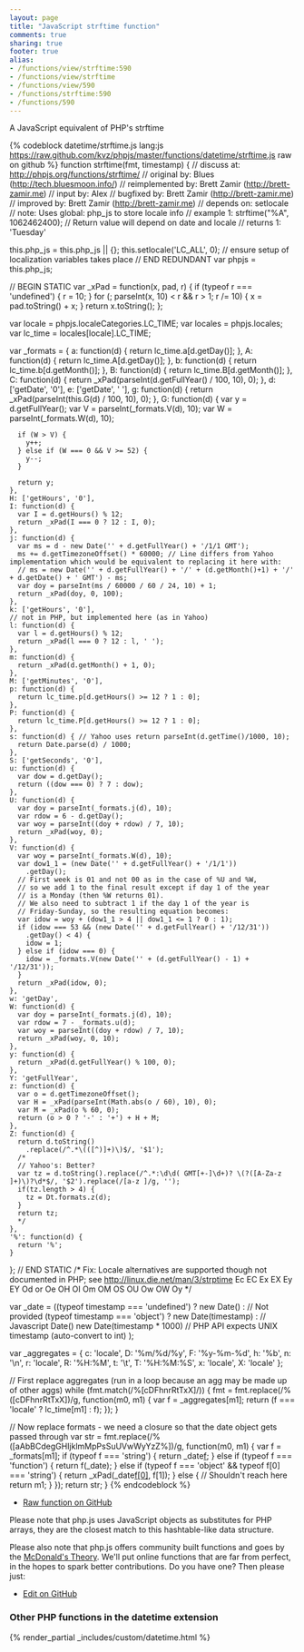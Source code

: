 ```yaml
---
layout: page
title: "JavaScript strftime function"
comments: true
sharing: true
footer: true
alias:
- /functions/view/strftime:590
- /functions/view/strftime
- /functions/view/590
- /functions/strftime:590
- /functions/590
---
```

<!-- Generated by Rakefile:build -->
A JavaScript equivalent of PHP's strftime

{% codeblock datetime/strftime.js lang:js https://raw.github.com/kvz/phpjs/master/functions/datetime/strftime.js raw on github %}
function strftime(fmt, timestamp) {
  //       discuss at: http://phpjs.org/functions/strftime/
  //      original by: Blues (http://tech.bluesmoon.info/)
  // reimplemented by: Brett Zamir (http://brett-zamir.me)
  //         input by: Alex
  //      bugfixed by: Brett Zamir (http://brett-zamir.me)
  //      improved by: Brett Zamir (http://brett-zamir.me)
  //       depends on: setlocale
  //             note: Uses global: php_js to store locale info
  //        example 1: strftime("%A", 1062462400); // Return value will depend on date and locale
  //        returns 1: 'Tuesday'

  this.php_js = this.php_js || {};
  this.setlocale('LC_ALL', 0); // ensure setup of localization variables takes place
  // END REDUNDANT
  var phpjs = this.php_js;

  // BEGIN STATIC
  var _xPad = function(x, pad, r) {
    if (typeof r === 'undefined') {
      r = 10;
    }
    for (; parseInt(x, 10) < r && r > 1; r /= 10) {
      x = pad.toString() + x;
    }
    return x.toString();
  };

  var locale = phpjs.localeCategories.LC_TIME;
  var locales = phpjs.locales;
  var lc_time = locales[locale].LC_TIME;

  var _formats = {
    a: function(d) {
      return lc_time.a[d.getDay()];
    },
    A: function(d) {
      return lc_time.A[d.getDay()];
    },
    b: function(d) {
      return lc_time.b[d.getMonth()];
    },
    B: function(d) {
      return lc_time.B[d.getMonth()];
    },
    C: function(d) {
      return _xPad(parseInt(d.getFullYear() / 100, 10), 0);
    },
    d: ['getDate', '0'],
    e: ['getDate', ' '],
    g: function(d) {
      return _xPad(parseInt(this.G(d) / 100, 10), 0);
    },
    G: function(d) {
      var y = d.getFullYear();
      var V = parseInt(_formats.V(d), 10);
      var W = parseInt(_formats.W(d), 10);

      if (W > V) {
        y++;
      } else if (W === 0 && V >= 52) {
        y--;
      }

      return y;
    },
    H: ['getHours', '0'],
    I: function(d) {
      var I = d.getHours() % 12;
      return _xPad(I === 0 ? 12 : I, 0);
    },
    j: function(d) {
      var ms = d - new Date('' + d.getFullYear() + '/1/1 GMT');
      ms += d.getTimezoneOffset() * 60000; // Line differs from Yahoo implementation which would be equivalent to replacing it here with:
      // ms = new Date('' + d.getFullYear() + '/' + (d.getMonth()+1) + '/' + d.getDate() + ' GMT') - ms;
      var doy = parseInt(ms / 60000 / 60 / 24, 10) + 1;
      return _xPad(doy, 0, 100);
    },
    k: ['getHours', '0'],
    // not in PHP, but implemented here (as in Yahoo)
    l: function(d) {
      var l = d.getHours() % 12;
      return _xPad(l === 0 ? 12 : l, ' ');
    },
    m: function(d) {
      return _xPad(d.getMonth() + 1, 0);
    },
    M: ['getMinutes', '0'],
    p: function(d) {
      return lc_time.p[d.getHours() >= 12 ? 1 : 0];
    },
    P: function(d) {
      return lc_time.P[d.getHours() >= 12 ? 1 : 0];
    },
    s: function(d) { // Yahoo uses return parseInt(d.getTime()/1000, 10);
      return Date.parse(d) / 1000;
    },
    S: ['getSeconds', '0'],
    u: function(d) {
      var dow = d.getDay();
      return ((dow === 0) ? 7 : dow);
    },
    U: function(d) {
      var doy = parseInt(_formats.j(d), 10);
      var rdow = 6 - d.getDay();
      var woy = parseInt((doy + rdow) / 7, 10);
      return _xPad(woy, 0);
    },
    V: function(d) {
      var woy = parseInt(_formats.W(d), 10);
      var dow1_1 = (new Date('' + d.getFullYear() + '/1/1'))
        .getDay();
      // First week is 01 and not 00 as in the case of %U and %W,
      // so we add 1 to the final result except if day 1 of the year
      // is a Monday (then %W returns 01).
      // We also need to subtract 1 if the day 1 of the year is
      // Friday-Sunday, so the resulting equation becomes:
      var idow = woy + (dow1_1 > 4 || dow1_1 <= 1 ? 0 : 1);
      if (idow === 53 && (new Date('' + d.getFullYear() + '/12/31'))
        .getDay() < 4) {
        idow = 1;
      } else if (idow === 0) {
        idow = _formats.V(new Date('' + (d.getFullYear() - 1) + '/12/31'));
      }
      return _xPad(idow, 0);
    },
    w: 'getDay',
    W: function(d) {
      var doy = parseInt(_formats.j(d), 10);
      var rdow = 7 - _formats.u(d);
      var woy = parseInt((doy + rdow) / 7, 10);
      return _xPad(woy, 0, 10);
    },
    y: function(d) {
      return _xPad(d.getFullYear() % 100, 0);
    },
    Y: 'getFullYear',
    z: function(d) {
      var o = d.getTimezoneOffset();
      var H = _xPad(parseInt(Math.abs(o / 60), 10), 0);
      var M = _xPad(o % 60, 0);
      return (o > 0 ? '-' : '+') + H + M;
    },
    Z: function(d) {
      return d.toString()
        .replace(/^.*\(([^)]+)\)$/, '$1');
      /*
      // Yahoo's: Better?
      var tz = d.toString().replace(/^.*:\d\d( GMT[+-]\d+)? \(?([A-Za-z ]+)\)?\d*$/, '$2').replace(/[a-z ]/g, '');
      if(tz.length > 4) {
        tz = Dt.formats.z(d);
      }
      return tz;
      */
    },
    '%': function(d) {
      return '%';
    }
  };
  // END STATIC
  /* Fix: Locale alternatives are supported though not documented in PHP; see http://linux.die.net/man/3/strptime
Ec
EC
Ex
EX
Ey
EY
Od or Oe
OH
OI
Om
OM
OS
OU
Ow
OW
Oy
  */

  var _date = ((typeof timestamp === 'undefined') ? new Date() : // Not provided
    (typeof timestamp === 'object') ? new Date(timestamp) : // Javascript Date()
    new Date(timestamp * 1000) // PHP API expects UNIX timestamp (auto-convert to int)
  );

  var _aggregates = {
    c: 'locale',
    D: '%m/%d/%y',
    F: '%y-%m-%d',
    h: '%b',
    n: '\n',
    r: 'locale',
    R: '%H:%M',
    t: '\t',
    T: '%H:%M:%S',
    x: 'locale',
    X: 'locale'
  };

  // First replace aggregates (run in a loop because an agg may be made up of other aggs)
  while (fmt.match(/%[cDFhnrRtTxX]/)) {
    fmt = fmt.replace(/%([cDFhnrRtTxX])/g, function(m0, m1) {
      var f = _aggregates[m1];
      return (f === 'locale' ? lc_time[m1] : f);
    });
  }

  // Now replace formats - we need a closure so that the date object gets passed through
  var str = fmt.replace(/%([aAbBCdegGHIjklmMpPsSuUVwWyYzZ%])/g, function(m0, m1) {
    var f = _formats[m1];
    if (typeof f === 'string') {
      return _date[f]();
    } else if (typeof f === 'function') {
      return f(_date);
    } else if (typeof f === 'object' && typeof f[0] === 'string') {
      return _xPad(_date[f[0]](), f[1]);
    } else { // Shouldn't reach here
      return m1;
    }
  });
  return str;
}
{% endcodeblock %}

 - [Raw function on GitHub](https://github.com/kvz/phpjs/blob/master/functions/datetime/strftime.js)

Please note that php.js uses JavaScript objects as substitutes for PHP arrays, they are 
the closest match to this hashtable-like data structure. 

Please also note that php.js offers community built functions and goes by the 
[McDonald's Theory](https://medium.com/what-i-learned-building/9216e1c9da7d). We'll put online 
functions that are far from perfect, in the hopes to spark better contributions. 
Do you have one? Then please just: 

 - [Edit on GitHub](https://github.com/kvz/phpjs/edit/master/functions/datetime/strftime.js)


### Other PHP functions in the datetime extension
{% render_partial _includes/custom/datetime.html %}
